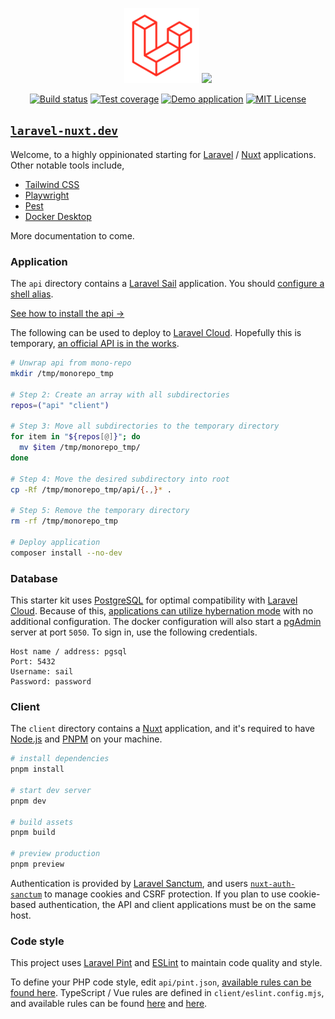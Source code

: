 <p align="center">
<img src="https://raw.githubusercontent.com/laravel/art/refs/heads/master/laravel-logo.svg" width="120px" />
<img src="https://nuxt.com/assets/design-kit/icon-green.svg" width="120px" />
</p>

<p align="center">
<a href="https://github.com/scottbedard/laravel-nuxt/actions/workflows/build.yml" target="__blank"><img src="https://github.com/scottbedard/laravel-nuxt/actions/workflows/build.yml/badge.svg" alt="Build status"></a>
<a href="https://codecov.io/gh/scottbedard/laravel-nuxt"><img src="https://codecov.io/gh/scottbedard/laravel-nuxt/branch/main/graph/badge.svg?token=weroiw630X" alt="Test coverage"></a>
<a href="https://laravel-nuxt.dev" target="__blank"><img src="https://img.shields.io/badge/demo-laravel--nuxt.dev-blue" alt="Demo application"></a>
<a href="https://laravel.com/docs/12.x/license" target="__blank"><img src="https://img.shields.io/badge/license-MIT-blue" alt="MIT License" /></a>
</p>

## [`laravel-nuxt.dev`](https://laravel-nuxt.dev)

Welcome, to a highly oppinionated starting for [Laravel](https://laravel.com/) / [Nuxt](https://nuxt.com/) applications. Other notable tools include,

- [Tailwind CSS](https://tailwindcss.com/)
- [Playwright](https://playwright.dev/)
- [Pest](https://pestphp.com/)
- [Docker Desktop](https://www.docker.com/)

More documentation to come.

### Application

The `api` directory contains a [Laravel Sail](https://laravel.com/docs/11.x/sail#main-content) application. You should [configure a shell alias](https://laravel.com/docs/12.x/sail#configuring-a-shell-alias).

[See how to install the api &rarr;](https://laravel.com/docs/12.x/sail#installing-sail-into-existing-applications)

The following can be used to deploy to [Laravel Cloud](https://cloud.laravel.com/).
Hopefully this is temporary, [an official API is in the works](https://cloud.laravel.com/docs/knowledge-base/monorepo-support).

```sh
# Unwrap api from mono-repo
mkdir /tmp/monorepo_tmp

# Step 2: Create an array with all subdirectories
repos=("api" "client")

# Step 3: Move all subdirectories to the temporary directory
for item in "${repos[@]}"; do
  mv $item /tmp/monorepo_tmp/
done

# Step 4: Move the desired subdirectory into root
cp -Rf /tmp/monorepo_tmp/api/{.,}* .

# Step 5: Remove the temporary directory
rm -rf /tmp/monorepo_tmp

# Deploy application
composer install --no-dev
```

### Database

This starter kit uses [PostgreSQL](https://www.postgresql.org/) for optimal compatibility with [Laravel Cloud](https://cloud.laravel.com/). Because of this, [applications can utilize hybernation mode](https://cloud.laravel.com/docs/compute#hibernation) with no additional configuration. The docker configuration will also start a [pgAdmin](https://www.pgadmin.org/) server at port `5050`. To sign in, use the following credentials.

```
Host name / address: pgsql
Port: 5432
Username: sail
Password: password
```

### Client

The `client` directory contains a [Nuxt](https://nuxt.com/) application, and it's
required to have [Node.js](https://nodejs.org/) and [PNPM](https://pnpm.io/) on
your machine.

```sh
# install dependencies
pnpm install

# start dev server
pnpm dev

# build assets
pnpm build

# preview production
pnpm preview
```

Authentication is provided by [Laravel Sanctum](https://laravel.com/docs/12.x/sanctum), and users [`nuxt-auth-sanctum`](https://manchenkoff.gitbook.io/nuxt-auth-sanctum) to manage cookies and CSRF protection. If you plan to use cookie-based authentication, the API and client applications must be on the same host.

### Code style

This project uses [Laravel Pint](https://laravel.com/docs/12.x/pint) and [ESLint](https://eslint.org/) to maintain code quality and style. 

To define your PHP code style, edit `api/pint.json`, [available rules can be found here](https://mlocati.github.io/php-cs-fixer-configurator). TypeScript / Vue rules are defined in `client/eslint.config.mjs`, and available rules can be found [here](https://eslint.org/docs/latest/rules/) and [here](https://eslint.style/).


